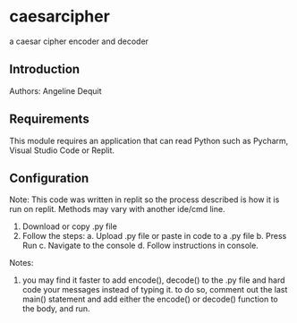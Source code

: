 # caesarcipher
a caesar cipher encoder and decoder

## Introduction

Authors: Angeline Dequit

## Requirements

This module requires an application that can read Python such as Pycharm, Visual Studio Code or Replit. 

## Configuration

Note: This code was written in replit so the process described is how it is run on replit. Methods may vary with another ide/cmd line.

1. Download or copy .py file
2. Follow the steps:
  a. Upload .py file or paste in code to a .py file 
  b. Press Run
  c. Navigate to the console
  d. Follow instructions in console.

Notes:
1.  you may find it faster to add encode(), decode() to the .py file and hard code your messages instead of typing it. to do so, comment out the last main() statement and add either the encode() or decode() function to the body, and run. 
